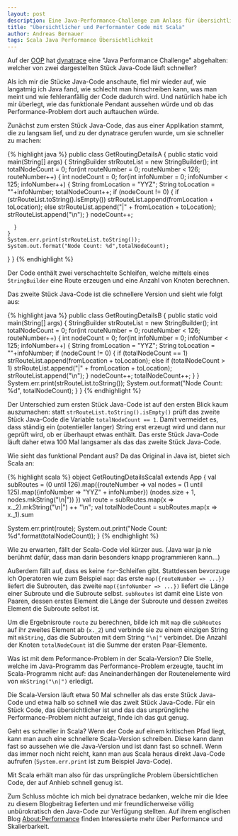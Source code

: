 ```yaml
---
layout: post
description: Eine Java-Performance-Challenge zum Anlass für übersichtlichen und doch performanten Java-Code
title: "Übersichtlicher und Performanter Code mit Scala"
author: Andreas Bernauer
tags: Scala Java Performance Übersichtlichkeit
---
```


Auf der [OOP](http://www.sigs-datacom.de/konferenzen/oop.html) hat
[dynatrace](http://www.compuware.com/application-performance-management/dynatrace-enterprise.html)
eine "Java Performance Challenge" abgehalten: welcher von zwei
dargestellten Stück Java-Code läuft schneller?

Als ich mir die Stücke Java-Code anschaute, fiel mir wieder auf, wie
langatmig ich Java fand, wie schlecht man hinschreiben kann, was man
meint und wie fehleranfällig der Code dadurch wird.  Und natürlich
habe ich mir überlegt, wie das funktionale Pendant aussehen würde und
ob das Performance-Problem dort auch auftauchen würde.

<!-- more start -->

Zunächst zum ersten Stück Java-Code, das aus einer Applikation stammt,
die zu langsam lief, und zu der dynatrace gerufen wurde, um sie
schneller zu machen:

{% highlight java %}
public class GetRoutingDetailsA {
  public static void main(String[] args) {
    StringBuilder strRouteList = new StringBuilder();
    int totalNodeCount = 0;
    for(int routeNumber = 0; routeNumber < 126; routeNumber++) {
      int nodeCount = 0;
      for(int infoNumber = 0; infoNumber < 125; infoNumber++) {
        String fromLocation = "YYZ";
        String toLocation = ""+infoNumber;
        totalNodeCount++;
        if (nodeCount != 0) {
          if (strRouteList.toString().isEmpty())
            strRouteList.append(fromLocation + toLocation);
          else
            strRouteList.append("|" + fromLocation + toLocation);
          strRouteList.append("\n");
        }
        nodeCount++;

      }
    }
    System.err.print(strRouteList.toString());
    System.out.format("Node Count: %d",totalNodeCount);
  }
}
{% endhighlight %}

Der Code enthält zwei verschachtelte Schleifen, welche mittels eines
`StringBuilder` eine Route erzeugen und eine Anzahl von Knoten
berechnen.

Das zweite Stück Java-Code ist die schnellere Version und sieht wie
folgt aus:

{% highlight java %}
public class GetRoutingDetailsB {
  public static void main(String[] args) {
    StringBuilder strRouteList = new StringBuilder();
    int totalNodeCount = 0;
    for(int routeNumber = 0; routeNumber < 126; routeNumber++) {
      int nodeCount = 0;
      for(int infoNumber = 0; infoNumber < 125; infoNumber++) {
        String fromLocation = "YYZ";
        String toLocation = ""+infoNumber;
        if (nodeCount != 0) {
          if (totalNodeCount == 1)
            strRouteList.append(fromLocation + toLocation);
          else if (totalNodeCount > 1)
            strRouteList.append("|" + fromLocation + toLocation);
          strRouteList.append("\n");
        }
        nodeCount++;
        totalNodeCount++;
      }
    }
    System.err.print(strRouteList.toString());
    System.out.format("Node Count: %d", totalNodeCount);
  }
}
{% endhighlight %}

Der Unterschied zum ersten Stück Java-Code ist auf den ersten Blick
kaum auszumachen: statt `strRouteList.toString().isEmpty()` prüft das
zweite Stück Java-Code die Variable `totalNodeCount == 1`. Damit
vermeidet es, dass ständig ein (potentieller langer) String erst
erzeugt wird und dann nur geprüft wird, ob er überhaupt etwas enthält.
Das erste Stück Java-Code läuft daher etwa 100 Mal langsamer als das
das zweite Stück Java-Code.

Wie sieht das funktional Pendant aus? Da das Original in Java ist,
bietet sich Scala an:

{% highlight scala %}
object GetRoutingDetailsScala1 extends App {
  val subRoutes = (0 until 126).map({routeNumber =>
    val nodes = (1 until 125).map({infoNumber => "YYZ" + infoNumber})
    (nodes.size + 1, nodes.mkString("\n|"))
   })
  val route = subRoutes.map(x => x._2).mkString("\n|") ++ "\n";
  val totalNodeCount = subRoutes.map(x => x._1).sum

  System.err.print(route);
  System.out.print("Node Count: %d".format(totalNodeCount));
}
{% endhighlight %}

Wie zu erwarten, fällt der Scala-Code viel kürzer aus.  (Java war ja
nie berühmt dafür, dass man darin besonders knapp programmieren
kann...)

Außerdem fällt auf, dass es keine `for`-Schleifen gibt. Stattdessen
bevorzuge ich Operatoren wie zum Beispiel `map`: das erste
`map({routeNumber => ...})` liefert die Subrouten, das zweite
`map({infoNumber => ...})` liefert die Länge einer Subroute und die
Subroute selbst. `subRoutes` ist damit eine Liste von Paaren, dessen
erstes Element die Länge der Subroute und dessen zweites Element die
Subroute selbst ist.

Um die Ergebnisroute `route` zu berechnen, bilde ich mit `map` die
`subRoutes` auf ihr zweites Element ab (`x._2`) und verbinde sie zu
einem einzigen String mit `mkString`, das die Subrouten mit dem String
`"\n|"` verbindet.  Die Anzahl der Knoten `totalNodeCount` ist die
Summe der ersten Paar-Elemente.

Was ist mit dem Peformance-Problem in der Scala-Version? Die Stelle,
welche im Java-Programm das Performance-Problem erzeugte, taucht im
Scala-Programm nicht auf: das Aneinanderhängen der Routenelemente wird
von `mkString("\n|")` erledigt.

<!-- 
10 repetitions:
Durations:
 A:   2754998000 ns (=  61 x B)
 B:     45339000 ns (=   1 x B)
C2:    182031000 ns (=   4 x B)
C3:    120153000 ns (=   3 x B)
C1:     53343000 ns (=   1 x B)
Checking consistency
B.route == C2.route                  : true
B.totalNodeCount == C2.totalNodeCount: true
B.route == C3.route                  : true
B.totalNodeCount == C3.totalNodeCount: true
B.route == C1.route                  : true
B.totalNodeCount == C1.totalNodeCount: true

500 repetitions:
Durations:
 A: 122355874000 ns (=  99 x B)
 B:   1232411000 ns (=   1 x B)
C2:   2767531000 ns (=   2 x B)  // map
C3:   2746754000 ns (=   2 x B)  // foldLeft
C1:   2033017000 ns (=   2 x B)  // Java in Scala
Checking consistency
B.route == C2.route                  : true
B.totalNodeCount == C2.totalNodeCount: true
B.route == C3.route                  : true
B.totalNodeCount == C3.totalNodeCount: true
B.route == C1.route                  : true
B.totalNodeCount == C1.totalNodeCount: true
-->

Die Scala-Version läuft etwa 50 Mal schneller als das erste Stück
Java-Code und etwa halb so schnell wie das zweit Stück Java-Code. Für
ein Stück Code, das übersichtlicher ist und das das ursprüngliche
Performance-Problem nicht aufzeigt, finde ich das gut genug.

Geht es schneller in Scala? Wenn der Code auf einem kritischen Pfad
liegt, kann man auch eine schnellere Scala-Version schreiben. Diese
kann dann fast so aussehen wie die Java-Version und ist dann fast so
schnell.  Wenn das immer noch nicht reicht, kann man aus Scala heraus
direkt Java-Code aufrufen (`System.err.print` ist zum Beispiel
Java-Code).

Mit Scala erhält man also für das ursprüngliche Problem
übersichtlichen Code, der auf Anhieb schnell genug ist.

Zum Schluss möchte ich mich bei dynatrace bedanken, welche mir die
Idee zu diesem Blogbeitrag lieferten und mir freundlicherweise völlig
unbürokratisch den Java-Code zur Verfügung stellten. Auf ihrem
englischen Blog [About:Performance](http://apmblog.compuware.com/)
finden Interessierte mehr über Performance und Skalierbarkeit.
